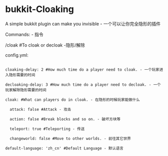 # bukkit-Cloaking
A simple bukkit plugin can make you invisible - 一个可以让你完全隐形的插件

Commands: - 指令

  /cloak #To cloak or decloak -隐形/解除
  
  
  
config.yml:
```

cloaking-delay: 2 #How much time do a player need to cloak. - 一个玩家进入隐形需要的时间

decloaking-delay: 3 #How much time do a player need to decloak. - 一个玩家解除隐形需要的时间

cloak: #What can players do in cloak. - 在隐形的时候玩家能做什么

  attack: false #Attack - 攻击
  
  action: false #Break blocks and so on. - 破坏方块等
  
  teleport: true #Teleporting - 传送
  
  changeworld: false #Move to other worlds. - 前往其它世界
  
default-language: 'zh_cn' #Default Language - 默认语言
```
